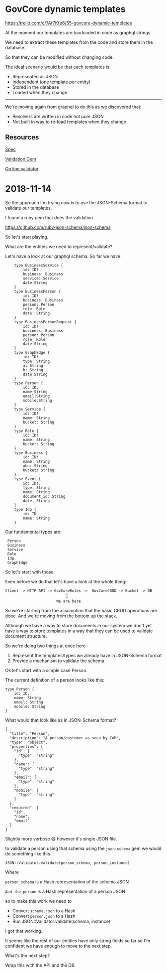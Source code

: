 # GovCore dynamic templates

https://trello.com/c/7Af7Kfu6/55-govcore-dynamic-templates

At the moment our templates are hardcoded in code as graphql strings.

We need to extract these templates from the code and store them in the database.

So that they can be modified without changing code.

The ideal scenario would be that each templates is:

- Represented as JSON
- Independent (one template per entity)
- Stored in the database
- Loaded when they change

---

We're moving again from graphql to do this as we discovered that:

- Resolvers are written in code not pure JSON
- Not built in way to re-load templates when they change


## Resources

[Spec](https://json-schema.org/)

[Validation Gem](https://github.com/ruby-json-schema/json-schema)

[On line validator](https://www.jsonschemavalidator.net/)


# 2018-11-14

So the approach I'm trying now is to use the JSON-Schema format to validate our templates.

I found a ruby gem that does the validation

https://github.com/ruby-json-schema/json-schema

So let's start playing.

What are the entities we need to represent/validate?

Let's have a look at our graphql schema. So far we have:


        type BusinessService {
            id: ID!
            business: Business
            service: Service
            date:String
        }
        type BusinessPerson {
            id: ID!
            business: Business
            person: Person
            role: Role
            date: String
        }
        type BusinessPersonRequest {
            id: ID!
            business: Business
            person: Person
            role: Role
            date:String
        }
        type GraphEdge {
            id: ID!
            type: String
            a: String
            b: String
            date:String
        }
        type Person {
            id: ID,
            name:String
            email:String
            mobile:String
        }
        type Service {
            id: ID!
            name: String
            bucket: String
        }
        type Role {
            id: ID!
            name: String
            bucket: String
        }
        type Business {
            id: ID!
            name: String
            abn: String
            bucket: String
        }
        type Event {
            id: ID!,
            type: String
            name: String
            document_id: String
            date: String
        }
        type Idp {
            id: ID
            name: String
        }

Our fundamental types are:

     Person
     Business
     Service
     Role
     Idp
     GraphEdge

So let's start with those.

Even before we do that let's have a look at the whole thing:

    Client -> HTTP API -> GovCoreRules ->  GovCoreCRUD -> Bucket -> DB
                               👆
                           We are here

So we're starting from the assumption that the basic CRUD operations are done. And we're moving from the bottom up the stack.

Although we have a way to store documents in our system we don't yet have a way to store templates in a way that they can be used to validate document structure.

So we're doing two things at once here

1. Represent the templates/types we already have in JSON-Schema format
2. Provide a mechanism to validate the schema

Ok let's start with a simple case Person.

The current definition of a person looks like this:

    type Person {
        id: ID,
        name: String
        email: String
        mobile: String
    }

What would that look like as in JSON-Schema format?

    {
      "title": "Person",
      "description": "A person/customer as seen by CoM",
      "type": "object",
      "properties": {
        "id": {
          "type": "string"
        },
        "name": {
          "type": "string"
        },
        "email": {
          "type": "string"
        },
        "mobile": {
          "type": "string"
        }
      },
      "required": [
        "id",
        "name",
        "email"
      ]
    }

Slightly more verbose 😅 however it's single JSON file.

to validate a person using that schema using the `json-schema` gem we would do something like this

    JSON::Validator.validate(person_schema, person_instance)

Where

`person_schema` is a Hash representation of the schema JSON

`And the person` is a Hash representation of a person JSON

so to make this work we need to

- Convert `schema.json` to a Hash
- Convert `person.json` to a Hash
- Run JSON::Validator.validate(schema, instance)

I got that working.

It seems like the rest of our entities have only string fields so far so I'm confident we have enough to move to the next step.

What's the next step?

Wrap this with the API and the DB.